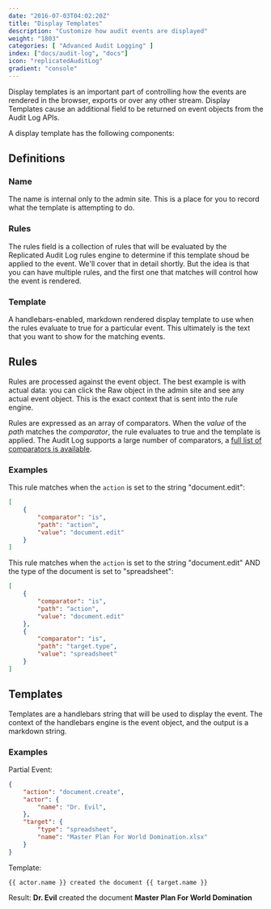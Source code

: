 ```yaml
---
date: "2016-07-03T04:02:20Z"
title: "Display Templates"
description: "Customize how audit events are displayed"
weight: "1803"
categories: [ "Advanced Audit Logging" ]
index: ["docs/audit-log", "docs"]
icon: "replicatedAuditLog"
gradient: "console"
---
```


Display templates is an important part of controlling how the events are rendered in the browser, exports or over any other stream. Display Templates cause an additional field to be returned on event objects from the Audit Log APIs.

A display template has the following components:

## Definitions

### Name
The name is internal only to the admin site. This is a place for you to record what the template is attempting to do.

### Rules
The rules field is a collection of rules that will be evaluated by the Replicated Audit Log rules engine to determine if this template shoud be applied to the event. We'll cover that in detail shortly. But the idea is that you can have multiple rules, and the first one that matches will control how the event is rendered.

### Template
A handlebars-enabled, markdown rendered display template to use when the rules evaluate to true for a particular event. This ultimately is the text that you want to show for the matching events.

## Rules
Rules are processed against the event object. The best example is with actual data: you can click the Raw object in the admin site and see any actual event object. This is the exact context that is sent into the rule engine.

Rules are expressed as an array of comparators. When the *value* of the *path* matches the *comparator*, the rule evaluates to true and the template is applied. The Audit Log supports a large number of comparators, a [full list of comparators is available](/docs/audit-log/advanced/template-comparators).

### Examples

This rule matches when the `action` is set to the string "document.edit":

```json
[
    {
        "comparator": "is",
        "path": "action",
        "value": "document.edit"
    }
]
```

This rule matches when the `action` is set to the string "document.edit" AND the type of the document is set to "spreadsheet":

```json
[
    {
        "comparator": "is",
        "path": "action",
        "value": "document.edit"
    },
    {
        "comparator": "is",
        "path": "target.type",
        "value": "spreadsheet"
    }
]
```

## Templates

Templates are a handlebars string that will be used to display the event. The context of the handlebars engine is the event object, and the output is a markdown string.

### Examples

Partial Event:
```json
{
    "action": "document.create",
    "actor": {
        "name": "Dr. Evil",
    },
    "target": {
        "type": "spreadsheet",
        "name": "Master Plan For World Domination.xlsx"
    }
}
```

Template:
```
{{ actor.name }} created the document {{ target.name }}
```

Result:
**Dr. Evil** created the document **Master Plan For World Domination**
